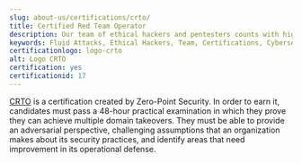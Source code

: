 ```yaml
---
slug: about-us/certifications/crto/
title: Certified Red Team Operator
description: Our team of ethical hackers and pentesters counts with high certifications related to cybersecurity information.
keywords: Fluid Attacks, Ethical Hackers, Team, Certifications, Cybersecurity, Pentesters, Whitehat Hackers
certificationlogo: logo-crto
alt: Logo CRTO
certification: yes
certificationid: 17
---
```


[CRTO](https://eu.badgr.com/public/badges/Od2nC1yPRPaDC9UCJ8W7Lg)
is a certification created by Zero-Point Security.
In order to earn it,
candidates must pass a 48-hour practical examination
in which they prove they can achieve multiple domain takeovers.
They must be able to provide an adversarial perspective,
challenging assumptions
that an organization makes about its security practices,
and identify areas
that need improvement in its operational defense.

